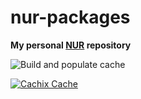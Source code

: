 # nur-packages

**My personal [NUR](https://github.com/nix-community/NUR) repository**

![Build and populate cache](https://github.com/theutz/nur-packages/workflows/Build%20and%20populate%20cache/badge.svg)

[![Cachix Cache](https://img.shields.io/badge/cachix-theutz-blue.svg)](https://theutz.cachix.org)
